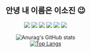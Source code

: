 <div align=center>
  
## 안녕 내 이름은 이소진 😉
<img src="https://img.shields.io/badge/HTML5-E34F26?style=flat-square&logo=HTML5&logoColor=white"/></a> 
<img src="https://img.shields.io/badge/CSS3-1572B6?style=flat-square&logo=CSS3&logoColor=white"/></a>
<img src="https://img.shields.io/badge/JavaScript-F7DF1E?style=flat-square&logo=JavaScript&logoColor=white"/></a>
<img src="https://img.shields.io/badge/React-61DAFB?style=flat-square&logo=React&logoColor=white"/></a>
<img src="https://img.shields.io/badge/Flutter-02569B?style=flat-square&logo=Flutter&logoColor=white"/></a>
<img src="https://img.shields.io/badge/Swift-F05138?style=flat-square&logo=Swift&logoColor=white"/></a>

![Anurag's GitHub stats](https://github-readme-stats.vercel.app/api?username=513sojin&theme=buefy&show_icons=true&count_private=true&icon_color=9933CC)
  <br/>
[![Top Langs](https://github-readme-stats.vercel.app/api/top-langs/?username=513sojin&layout=compact)](https://github.com/anuraghazra/github-readme-stats)
<!--
**513sojin/513sojin** is a ✨ _special_ ✨ repository because its `README.md` (this file) appears on your GitHub profile.

Here are some ideas to get you started:

- 🔭 I’m currently working on ...
-->
  <br/>
</div>
